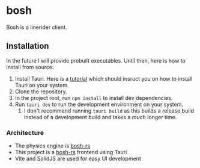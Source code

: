 # bosh

Bosh is a linerider client.

## Installation

In the future I will provide prebuilt executables. Until then, here is how to install from source:

1. Install Tauri. Here is a [tutorial](https://tauri.app/v1/guides/getting-started/prerequisites/)
   which should insruct you on how to install Tauri on your system.
2. Clone the repository.
3. In the project root, run `npm install` to install dev dependencies.
4. Run `tauri dev` to run the development environment on your system.
    1. I don't recommend running `tauri build` as this builds a release build
       instead of a development build and takes a _much_ longer time.

### Architecture

* The physics engine is [bosh-rs]
* This project is a [bosh-rs] frontend using Tauri
* Vite and SolidJS are used for easy UI development

[bosh-rs]: https://github.com/deanveloper/bosh-rs
